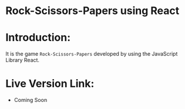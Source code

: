 # Rock-Scissors-Papers using React

# Introduction:
It is the game `Rock-Scissors-Papers` developed by using the JavaScript Library React.

# Live Version Link:
- Coming Soon
